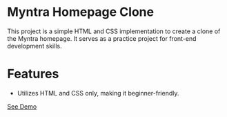 # Myntra Homepage Clone

This project is a simple HTML and CSS implementation to create a clone of the Myntra homepage. 
It serves as a practice project for front-end development skills.

# Features

- Utilizes HTML and CSS only, making it beginner-friendly.

[See Demo](https://github.com/Yash7jatav/Myntra_Homepage_Clone)
